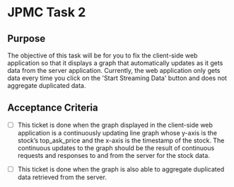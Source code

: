 # JPMC Task 2
## Purpose
The objective of this task will be for you to fix the client-side web application so that it displays a graph that automatically updates as it gets data from the server application. Currently, the web application only gets data every time you click on the 'Start Streaming Data' button and does not aggregate duplicated data.

## Acceptance Criteria
- [ ] This ticket is done when the graph displayed in the client-side web application is a continuously updating line graph whose y-axis is the stock’s top_ask_price and the x-axis is the timestamp of the stock. The continuous updates to the graph should be the result of continuous requests and responses to and from the server for the stock data.

- [ ] This ticket is done when the graph is also able to aggregate duplicated data retrieved from the server.

